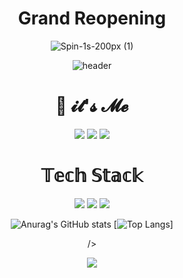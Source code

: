 
<div align="center">

# Grand Reopening

![Spin-1s-200px (1)](https://user-images.githubusercontent.com/52207105/193546117-1787a074-3037-46e2-baf3-721ee0089db6.gif)


![header](https://capsule-render.vercel.app/api?type=Waving&color=auto&height=200&Weight=auto&section=header&text=TaeSeongWon&fontSize=70)

# 📌 𝓲𝓽'𝓼 𝓜𝓮
 
<a href
   ="버튼을 눌렀을 때 이동할 링크" target="_blank"><img src="https://img.shields.io/badge/Notion-41454A?style=plastic&logo=Notion&logoColor=#000000"/></a> <a href
   ="https://velog.io/@won4932" target="_blank"><img src="https://img.shields.io/badge/Blog-000000?style=flat&logo=Velog&logoColor=#20C997"/></a> <a href
   ="won4932@gmail.com" target="_blank"><img src="https://img.shields.io/badge/Gmail-EA4335?style=flat-square&logo=Gmail&logoColor=ffffff"/></a>

# 𝕋𝕖𝕔𝕙 𝕊𝕥𝕒𝕔𝕜

<a href
   ="버튼을 눌렀을 때 이동할 링크" target="_blank"><img src="https://img.shields.io/badge/JavaScript-239120.svg?style=plastic&logo=Notion&logoColor=#A100FF"/></a> <a href
   ="버튼을 눌렀을 때 이동할 링크" target="_blank"><img src="https://img.shields.io/badge/Java-000000?style=flat&logo=Velog&logoColor=#20C997"/></a> <a href
   ="버튼을 눌렀을 때 이동할 링크" target="_blank"><img src="https://img.shields.io/badge/Spring-EA4335?style=flat-square&logo=Gmail&logoColor=000000"/></a>
   

![Anurag's GitHub stats](https://github-readme-stats.vercel.app/api?username=won4932&show_icons=true&theme=midnight-purple&count_private=true)
 [![Top Langs](https://github-readme-stats.vercel.app/api/top-langs/?username=won4932)]
 

/>


<img src="http://ghchart.rshah.org/2016rshah"/>







<!--
**won4932/won4932** is a ✨ _special_ ✨ repository because its `README.md` (this file) appears on your GitHub profile.

Here are some ideas to get you started:

- 🔭 I’m currently working on ...
- 🌱 I’m currently learning ...
- 👯 I’m looking to collaborate on ...
- 🤔 I’m looking for help with ...
- 💬 Ask me about ...
- 📫 How to reach me: ...
- 😄 Pronouns: ...
- ⚡ Fun fact: ...
-->

